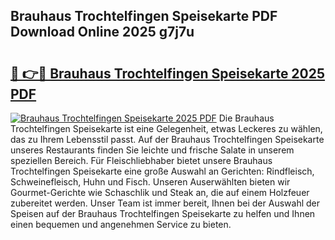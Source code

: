 ## Brauhaus Trochtelfingen Speisekarte PDF Download Online 2025 g7j7u

# <h2><a href="http://gc662mf.nevu.top/?p=Brauhaus+Trochtelfingen+Speisekarte">🔗 👉🔴 Brauhaus Trochtelfingen Speisekarte 2025 PDF</a></h2>

[![Brauhaus Trochtelfingen Speisekarte 2025 PDF](https://i.imgur.com/dBaPXMq.png)](http://gc662mf.nevu.top/?p=Brauhaus+Trochtelfingen+Speisekarte)
Die Brauhaus Trochtelfingen Speisekarte ist eine Gelegenheit, etwas Leckeres zu wählen, das zu Ihrem Lebensstil passt. Auf der Brauhaus Trochtelfingen Speisekarte unseres Restaurants finden Sie leichte und frische Salate in unserem speziellen Bereich. Für Fleischliebhaber bietet unsere Brauhaus Trochtelfingen Speisekarte eine große Auswahl an Gerichten: Rindfleisch, Schweinefleisch, Huhn und Fisch. Unseren Auserwählten bieten wir Gourmet-Gerichte wie Schaschlik und Steak an, die auf einem Holzfeuer zubereitet werden. Unser Team ist immer bereit, Ihnen bei der Auswahl der Speisen auf der Brauhaus Trochtelfingen Speisekarte zu helfen und Ihnen einen bequemen und angenehmen Service zu bieten.
